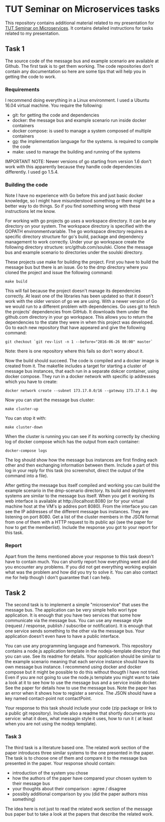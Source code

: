 ﻿# TUT Seminar on Microservices tasks

This repository contains additional material related to my presentation for 
[TUT Seminar on Microservices](https://sites.google.com/view/microservices/). It contains detailed instructions for tasks related to my presentation.

## Task 1

The source code of the message bus and example scenario are available at Github. The first task is to get them working. The code repositories don't contain any documentation so here are some tips that will help you in getting the code to work. 

### Requirements

I recommend doing everything in a Linux environment. I used a Ubuntu 16.04 virtual machine. You require the following:

- git: for getting the code and dependencies
- docker: the message bus and example scenario run inside docker containers
- docker compose: is used to manage a system composed of multiple containers
- [go](https://golang.org/doc/install): the implementation language for the systems. is required to compile the code
- make: used to manage the building and running of the systems

IMPORTANT NOTE: Newer versions of go starting from version 1.6 don't work with this apparently because they handle code dependencies differently.  I used go 1.5.4.

### Building the code

Note I have no experience with Go before this and just basic docker knowledge, so I might have misunderstood something or there might be a better way to do things. So if you find something wrong with these instructions let me know. 

For working with go projects go uses a workspace directory. It can be any directory on your system. The workspace directory is specified with the GOPATH environmentvariable.  The go workspace directory  requires a specific directory structure for go's build, package and dependency management to work correctly. Under your go workspace create the following directory structure: src/github.com/soulski. Clone the message bus and example scenario to directories under the soulski directory.

These projects use make for building the project. First you have to build the message bus but there is an issue. Go to the dmp directory where you cloned the project and issue the following command:

```
make build
```

This will fail because the project doesn't manage its dependencies correctly. At least one of the libraries has been updated so that it doesn't work with the older version of go we are using. With a newer version of Go we would run to a different problem with dependencies. Go uses git to fetch the projects' dependencies from GitHub. It downloads them under the github.com directory in your go workspace. This allows you to return the dependencies to the state they were in when this project was developed. Go to each new repository that have appeared and give the following command:

```
git checkout `git rev-list -n 1 --before="2016-06-26 00:00" master`
```

Note: there is one repository where this fails so don't worry about it.

Now the build should succeed. The code is compiled and a docker image is created from it. The makefile includes a target for starting a cluster of message bus instances, that each run in a separate dokcer container,  using docker compose. They run in a docker network with specific ip addresses which you have to create:

```
docker network create --subnet 173.17.0.0/16 --gateway 173.17.0.1 dmp
```

Now you can start the message bus cluster:

```
make cluster-up
```

You can stop it with:

```
make cluster-down
```

When the cluster is running you can see if its working correctly by checking log of docker compose which has the output from each container:

```
docker-compose logs
```

The log should show how the message bus instances are first finding each other and then exchanging information between them. Include a part of this log in your reply for this task (no screenshot, direct the output of the command into a file).

After getting the message bus itself compiled and working you can build the example scenario in the dmp-scenario directory. Its build and deployment systems are similar to the message bus itself. When you get it working its web interface is available at http://localhost:8080 (or for your virtual machine host at the VM's ip addres port 8080). From the interface you can see the IP addresses of the different message bus instances. They are listening on port 8080. Get a list of the cluster members in the JSON format from one of them with a HTTP request to its public api (see the paper for how to get the memberlist). Include the response you got to your report for this task.

### Report

Apart from the items mentioned above your response to this task doesn't have to contain much. You can shortly report how everything went and did you encounter any problems. If you did not get everything working explain what was the problem and how did you try to solve it. You can also contact me for help though I don't guarantee that I  can help.

## Task 2

The second task is to implement a simple "microservice" that uses the message bus. The application can be very simple hello worl type application. It is enough that you have two services that some how communicate via the message bus. You can use any message style (request / response, publish / subscribe or notification). It is enough that one service sends something to the other via the message bus. Your application doesn't even have to have a public interface. 

You can use any programming language and framework. This repository contains a node.js application template in the nodejs-template directory that you can use. See its readme for details. Your application should be similar to the example scenario meaning that each service instance should have its own message bus instance. I recommend using docker and docker compose but it might be possible to do this without thougth I have not tried. Even if you are not going to use the node.js template you might want to take a look at it to see how to use the message bus and a service inside docker.
See the paper for details how to use the message bus. Note the paper has an error when it shows how to register a service. The JSON should have a key named contact-point not contactPoint.

Your response to this task should include your code (zip package or link to a public git repository). Include also a readme that shortly documents you service: what it does, what messagin style it uses, how to run it ( at least when you are not using the nodejs template).

### Task 3

The third task is a literature based one. The related work section of the paper introduces three similar systems to the one presented in the paper. The task is to choose one of them and compare it to the message bus presented in the paper. Your response should contain:

- introduction of the system you chose
- how the authors of the paper have compared your chosen system to their message bus
- your thoughts about their comparison : agree / disagree
- possibly additional comparison by you (did the paper authors miss something)

The idea here is not just to read the related work section of the message bus paper but to take a look at the papers that describe the related work.